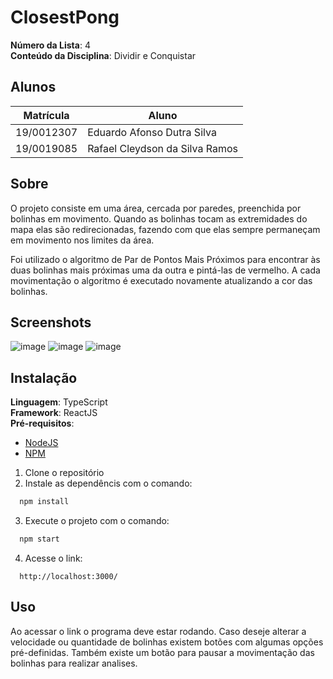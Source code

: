 # ClosestPong

**Número da Lista**: 4<br>
**Conteúdo da Disciplina**: Dividir e Conquistar<br>

## Alunos
|Matrícula | Aluno |
| -- | -- |
| 19/0012307  |  Eduardo Afonso Dutra Silva |
| 19/0019085  |  Rafael Cleydson da Silva Ramos |

## Sobre 
O projeto consiste em uma área, cercada por paredes, preenchida por bolinhas em movimento. Quando as bolinhas tocam as extremidades do mapa elas são redirecionadas, fazendo com que elas sempre permaneçam em movimento nos limites da área.

Foi utilizado o algoritmo de Par de Pontos Mais Próximos para encontrar às duas bolinhas mais próximas uma da outra e pintá-las de vermelho. A cada movimentação o algoritmo é executado novamente atualizando a cor das bolinhas.

## Screenshots
![image](https://user-images.githubusercontent.com/54921791/160512766-b051ec56-ea0a-4442-befe-85899bba2589.png)
![image](https://user-images.githubusercontent.com/54921791/160512868-314593f7-cdf8-4678-b73a-911265403096.png)
![image](https://user-images.githubusercontent.com/54921791/160513050-8cdea0b7-ce79-494b-aa1c-4f50d4649f2e.png)

## Instalação 
**Linguagem**: TypeScript<br>
**Framework**: ReactJS<br>
**Pré-requisitos**:
- [NodeJS](https://nodejs.org/en/)
- [NPM](https://www.npmjs.com/)
1. Clone o repositório
2. Instale as dependêncis com o comando:
```bash
  npm install
  ```
3. Execute o projeto com o comando:
```bash
  npm start
  ```
4. Acesse o link:
```
  http://localhost:3000/
  ```
## Uso 
Ao acessar o link o programa deve estar rodando. Caso deseje alterar a velocidade ou quantidade de bolinhas existem botões com algumas opções pré-definidas. Também existe um botão para pausar a movimentação das bolinhas para realizar analises.





